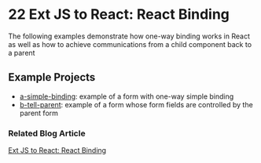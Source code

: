 # 22 Ext JS to React: React Binding

The following examples demonstrate how one-way binding works in React as well as how to achieve communications from a child component back to a parent

## Example Projects

 - [a-simple-binding](./a-simple-binding): example of a form with one-way simple binding
 - [b-tell-parent](./b-tell-parent): example of a form whose form fields are controlled by the parent form

### Related Blog Article

[Ext JS to React: React Binding](https://moduscreate.com/blog/ext-js-to-react-binding-with-react/)